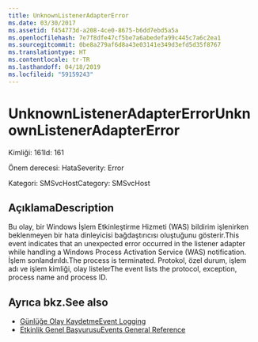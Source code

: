 ```yaml
---
title: UnknownListenerAdapterError
ms.date: 03/30/2017
ms.assetid: f454773d-a208-4ce0-8675-b6dd7ebd5a5a
ms.openlocfilehash: 7e7f8dfe47cf5be7a6abedefa99c445c7a6c2ea1
ms.sourcegitcommit: 0be8a279af6d8a43e03141e349d3efd5d35f8767
ms.translationtype: HT
ms.contentlocale: tr-TR
ms.lasthandoff: 04/18/2019
ms.locfileid: "59159243"
---
```

# <a name="unknownlisteneradaptererror"></a><span data-ttu-id="3b51b-102">UnknownListenerAdapterError</span><span class="sxs-lookup"><span data-stu-id="3b51b-102">UnknownListenerAdapterError</span></span>
<span data-ttu-id="3b51b-103">Kimliği: 161</span><span class="sxs-lookup"><span data-stu-id="3b51b-103">Id: 161</span></span>  
  
 <span data-ttu-id="3b51b-104">Önem derecesi: Hata</span><span class="sxs-lookup"><span data-stu-id="3b51b-104">Severity: Error</span></span>  
  
 <span data-ttu-id="3b51b-105">Kategori: SMSvcHost</span><span class="sxs-lookup"><span data-stu-id="3b51b-105">Category: SMSvcHost</span></span>  
  
## <a name="description"></a><span data-ttu-id="3b51b-106">Açıklama</span><span class="sxs-lookup"><span data-stu-id="3b51b-106">Description</span></span>  
 <span data-ttu-id="3b51b-107">Bu olay, bir Windows İşlem Etkinleştirme Hizmeti (WAS) bildirim işlenirken beklenmeyen bir hata dinleyicisi bağdaştırıcısı oluştuğunu gösterir.</span><span class="sxs-lookup"><span data-stu-id="3b51b-107">This event indicates that an unexpected error occurred in the listener adapter while handling a Windows Process Activation Service (WAS) notification.</span></span> <span data-ttu-id="3b51b-108">İşlem sonlandırıldı.</span><span class="sxs-lookup"><span data-stu-id="3b51b-108">The process is terminated.</span></span> <span data-ttu-id="3b51b-109">Protokol, özel durum, işlem adı ve işlem kimliği, olay listeler</span><span class="sxs-lookup"><span data-stu-id="3b51b-109">The event lists the protocol, exception, process name and process ID.</span></span>  
  
## <a name="see-also"></a><span data-ttu-id="3b51b-110">Ayrıca bkz.</span><span class="sxs-lookup"><span data-stu-id="3b51b-110">See also</span></span>

- [<span data-ttu-id="3b51b-111">Günlüğe Olay Kaydetme</span><span class="sxs-lookup"><span data-stu-id="3b51b-111">Event Logging</span></span>](../../../../../docs/framework/wcf/diagnostics/event-logging/index.md)
- [<span data-ttu-id="3b51b-112">Etkinlik Genel Başvurusu</span><span class="sxs-lookup"><span data-stu-id="3b51b-112">Events General Reference</span></span>](../../../../../docs/framework/wcf/diagnostics/event-logging/events-general-reference.md)
